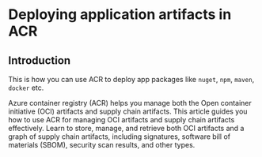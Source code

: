 # Deploying application artifacts in ACR

## Introduction

This is how you can use ACR to deploy app packages like `nuget`, `npm`, `maven`, `docker` etc.

Azure container registry (ACR) helps you manage both the Open container initiative (OCI) artifacts and supply chain artifacts. This article guides you how to use ACR for managing OCI artifacts and supply chain artifacts effectively. Learn to store, manage, and retrieve both OCI artifacts and a graph of supply chain artifacts, including signatures, software bill of materials (SBOM), security scan results, and other types.

